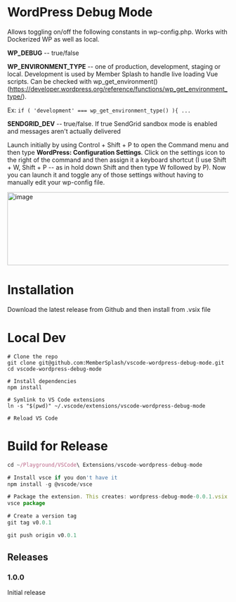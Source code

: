 # WordPress Debug Mode

Allows toggling on/off the following constants in wp-config.php. Works with Dockerized WP as well as local.

__WP_DEBUG__ -- true/false

__WP_ENVIRONMENT_TYPE__ -- one of production, development, staging or local. Development is used by Member Splash to handle live loading Vue scripts. Can be checked with wp_get_environment() (https://developer.wordpress.org/reference/functions/wp_get_environment_type/).

Ex: `if ( 'development' === wp_get_environment_type() ){ ... `

__SENDGRID_DEV__ -- true/false. If true SendGrid sandbox mode is enabled and messages aren't actually delivered

Launch initially by using Control + Shift + P to open the Command menu and then type __WordPress: Configuration Settings__. Click on the settings icon to the right of the command and then assign it a keyboard shortcut (I use Shift + W, Shift + P -- as in hold down Shift and then type W followed by P). Now you can launch it and toggle any of those settings without having to manually edit your wp-config file.

<img width="541" height="166" alt="image" src="https://github.com/user-attachments/assets/2f43477f-aa09-4316-ae1b-e924d748f96d" />

# Installation
Download the latest release from Github and then install from .vsix file

# Local Dev
```
# Clone the repo
git clone git@github.com:MemberSplash/vscode-wordpress-debug-mode.git
cd vscode-wordpress-debug-mode

# Install dependencies
npm install

# Symlink to VS Code extensions
ln -s "$(pwd)" ~/.vscode/extensions/vscode-wordpress-debug-mode

# Reload VS Code
```

# Build for Release
```javascript
cd ~/Playground/VSCode\ Extensions/vscode-wordpress-debug-mode

# Install vsce if you don't have it
npm install -g @vscode/vsce

# Package the extension. This creates: wordpress-debug-mode-0.0.1.vsix
vsce package

# Create a version tag
git tag v0.0.1

git push origin v0.0.1
```

## Releases

### 1.0.0

Initial release
